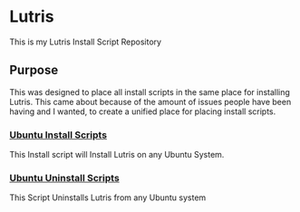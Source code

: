# Lutris
This is my Lutris Install Script Repository

## Purpose
This was designed to place all install scripts in the same place for installing Lutris.
This came about because of the amount of issues people have been having and I wanted,
to create a unified place for placing install scripts.

### [Ubuntu Install Scripts](UbuntuLutrisInstall.sh)
This Install script will Install Lutris on any Ubuntu System.

### [Ubuntu Uninstall Scripts](UbuntuLutrisUninstall.sh)
This Script Uninstalls Lutris from any Ubuntu system
<!-- Remember when you use Linux Don't Panic!-->
